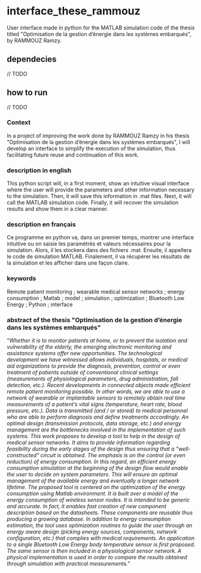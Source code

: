 # interface_these_rammouz
User interface made in python for the MATLAB simulation code of the thesis titled "Optimisation de la gestion d’énergie dans les systèmes embarqués", by RAMMOUZ Ramzy.

## dependecies
// TODO

## how to run
// TODO

### Context
In a project of improving the work done by RAMMOUZ Ramzy in his thesis "Optimisation de la gestion d’énergie dans les systèmes embarqués", I will develop an interface to simplify the execution of the simulation, thus facilitating future reuse and continuation of this work.

### description in english
This python script will, in a first moment, show an intuitive visual interface where the user will provide the parameters and other information necessary to the simulation. Then, it will save this information in .mat files. Next, it will call the MATLAB simulation code. Finally, it will recover the simulation results and show them in a clear manner.

### description en français
Ce programme en python va, dans un premier temps, montrer une interface intuitive ou on saisie les paramétrés et valeurs nécessaires pour la simulation. Alors, il les stockera dans des fichiers .mat. Ensuite, il appellera le code de simulation MATLAB. Finalement, il va récupérer les résultats de la simulation et les afficher dans une façon claire.

### keywords
Remote patient monitoring ; wearable medical sensor networks ; energy consumption ; Matlab ; model ; simulation ; optimization ; Bluetooth Low Energy ;
Python ; interface

### abstract of the thesis "Optimisation de la gestion d’énergie dans les systèmes embarqués"
"*Whether it is to monitor patients at home, or to prevent the isolation and
vulnerability of the elderly, the emerging electronic monitoring and assistance
systems offer new opportunities. The technological development we have
witnessed allows individuals, hospitals, or medical aid organizations to provide
the diagnosis, prevention, control or even treatment of patients outside of
conventional clinical settings (measurements of physiological parameters, drug
administration, fall detection, etc.).
Recent developments in connected objects made efficient remote
patient monitoring possible. In other words, we are able to use a network of
wearable or implantable sensors to remotely obtain real time measurements of a
patient’s vital signs (temperature, heart rate, blood pressure, etc.). Data is
transmitted (and / or stored) to medical personnel who are able to perform
diagnosis and define treatments accordingly. An optimal design (transmission
protocols, data storage, etc.) and energy management are the bottlenecks
involved in the implementation of such systems.
This work proposes to develop a tool to help in the design of medical
sensor networks. It aims to provide information regarding feasibility during the
early stages of the design thus ensuring that a "well-constructed" circuit is
obtained. The emphasis is on the control (or even reduction) of energy
consumption.
In this regard, an efficient energy consumption simulation at the
beginning of the design flow would enable the user to decide on system
parameters. This will ensure an optimal management of the available energy
and eventually a longer network lifetime. The proposed tool is centered on the
optimization of the energy consumption using Matlab environment. It is built
over a model of the energy consumption of wireless sensor nodes. It is intended
to be generic and accurate. In fact, it enables fast creation of new component
description based on the datasheets. These components are reusable thus
producing a growing database. In addition to energy consumption estimation,
the tool uses optimization routines to guide the user through an energy aware
design (picking energy sources, components, network configuration, etc.) that
complies with medical requirements. An application to a single Bluetooth Low
Energy body temperature sensor is first proposed. The same sensor is then
included in a physiological sensor network. A physical implementation is used
in order to compare the results obtained through simulation with practical
measurements.*"
